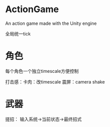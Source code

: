 # ActionGame
An action game made with the Unity engine

全局统一tick

# 角色
每个角色一个独立timescale方便控制

打击感：卡肉：改timescale 震屏：camera shake 


# 武器
搓招： 输入系统->当前状态->最终招式